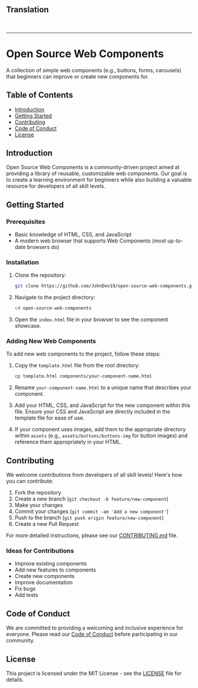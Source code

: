 ## Translation

[<img src="https://cdn.statically.io/gh/hjnilsson/country-flags/master/svg/us.svg" height="15">](https://github.com/JohnDev19/Open-Source-Web-Components/blob/main/README.md) [<img src="https://cdn.statically.io/gh/hjnilsson/country-flags/master/svg/ph.svg" height="15">](https://github.com/JohnDev19/Open-Source-Web-Components/blob/main/translations/Filipino.md)

-------------

# Open Source Web Components

A collection of simple web components (e.g., buttons, forms, carousels) that beginners can improve or create new components for.

## Table of Contents

- [Introduction](#introduction)
- [Getting Started](#getting-started)
- [Contributing](#contributing)
- [Code of Conduct](#code-of-conduct)
- [License](#license)

## Introduction

Open Source Web Components is a community-driven project aimed at providing a library of reusable, customizable web components. Our goal is to create a learning environment for beginners while also building a valuable resource for developers of all skill levels.

## Getting Started

### Prerequisites

- Basic knowledge of HTML, CSS, and JavaScript
- A modern web browser that supports Web Components (most up-to-date browsers do)

### Installation

1. Clone the repository:
   ```sh
   git clone https://github.com/JohnDev19/open-source-web-components.git
   ```

2. Navigate to the project directory:
   ```sh
   cd open-source-web-components
   ```

3. Open the `index.html` file in your browser to see the component showcase.

### Adding New Web Components

To add new web components to the project, follow these steps:

1. Copy the `template.html` file from the root directory:
   ```sh
   cp template.html components/your-component-name.html
   ```

2. Rename `your-component-name.html` to a unique name that describes your component.

3. Add your HTML, CSS, and JavaScript for the new component within this file. Ensure your CSS and JavaScript are directly included in the template file for ease of use.

4. If your component uses images, add them to the appropriate directory within `assets` (e.g., `assets/buttons/buttons-img` for button images) and reference them appropriately in your HTML.

## Contributing

We welcome contributions from developers of all skill levels! Here's how you can contribute:

1. Fork the repository
2. Create a new branch (`git checkout -b feature/new-component`)
3. Make your changes
4. Commit your changes (`git commit -am 'Add a new component'`)
5. Push to the branch (`git push origin feature/new-component`)
6. Create a new Pull Request

For more detailed instructions, please see our [CONTRIBUTING.md](CONTRIBUTING.md) file.

### Ideas for Contributions

- Improve existing components
- Add new features to components
- Create new components
- Improve documentation
- Fix bugs
- Add tests

## Code of Conduct

We are committed to providing a welcoming and inclusive experience for everyone. Please read our [Code of Conduct](CODE_OF_CONDUCT.md) before participating in our community.

## License

This project is licensed under the MIT License - see the [LICENSE](LICENSE) file for details.

